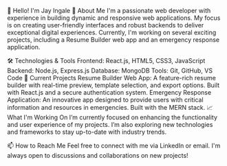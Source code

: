 👋 Hello! I'm Jay Ingale
🚀 About Me
I'm a passionate web developer with experience in building dynamic and responsive web applications. My focus is on creating user-friendly interfaces and robust backends to deliver exceptional digital experiences. Currently, I'm working on several exciting projects, including a Resume Builder web app and an emergency response application.

🛠️ Technologies & Tools
Frontend: React.js, HTML5, CSS3, JavaScript
Backend: Node.js, Express.js
Database: MongoDB
Tools: Git, GitHub, VS Code
🌟 Current Projects
Resume Builder Web App: A feature-rich resume builder with real-time preview, template selection, and export options. Built with React.js and a secure authentication system.
Emergency Response Application: An innovative app designed to provide users with critical information and resources in emergencies. Built with the MERN stack.
📈 What I'm Working On
I’m currently focused on enhancing the functionality and user experience of my projects. I’m also exploring new technologies and frameworks to stay up-to-date with industry trends.

📫 How to Reach Me
Feel free to connect with me via LinkedIn or email. I'm always open to discussions and collaborations on new projects!

